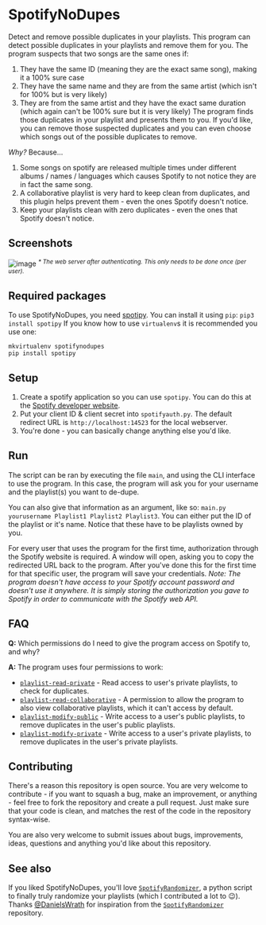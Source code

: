 # SpotifyNoDupes
Detect and remove possible duplicates in your playlists.
This program can detect possible duplicates in your playlists and remove them for you. The program suspects that two songs are the same ones if:
 1. They have the same ID (meaning they are the exact same song), making it a 100% sure case
 2. They have the same name and they are from the same artist (which isn't for 100% but is very likely)
 3. They are from the same artist and they have the exact same duration (which again can't be 100% sure but it is very likely)
The program finds those duplicates in your playlist and presents them to you. If you'd like, you can remove those suspected duplicates and you can even choose which songs out of the possible duplicates to remove.

_Why?_ Because...
 1. Some songs on spotify are released multiple times under different albums / names / languages which causes Spotify to not notice they are in fact the same song.
 2. A collaborative playlist is very hard to keep clean from duplicates, and this plugin helps prevent them - even the ones Spotify doesn't notice.
 3. Keep your playlists clean with zero duplicates - even the ones that Spotify doesn't notice.

## Screenshots
![image](https://user-images.githubusercontent.com/30472563/39255472-4c0c4f20-48b5-11e8-9d36-3adc0bed5f0a.png)
<sup>*\* The web server after authenticating. This only needs to be done once (per user).*</sup>

## Required packages
To use SpotifyNoDupes, you need [spotipy](https://github.com/plamere/spotipy). You can install it using `pip`: `pip3 install spotipy`
If you know how to use `virtualenv`s it is recommended you use one:
```
mkvirtualenv spotifynodupes
pip install spotipy
```
## Setup

1. Create a spotify application so you can use `spotipy`. You can do this at the [Spotify developer website](https://developer.spotify.com/my-applications/).
2. Put your client ID & client secret into `spotifyauth.py`. The default redirect URL is `http://localhost:14523` for the local webserver.
3. You're done - you can basically change anything else you'd like.

## Run

The script can be ran by executing the file `main`, and using the CLI interface to use the program. In this case, the program will ask you for your username and the playlist(s) you want to de-dupe.

You can also give that information as an argument, like so: `main.py yourusername Playlist1 Playlist2 Playlist3`. You can either put the ID of the playlist or it's name. Notice that these have to be playlists owned by you.

For every user that uses the program for the first time, authorization through the Spotify website is required. A window will open, asking you to copy the redirected URL back to the program. After you've done this for the first time for that specific user, the program will save your credentials. _Note: The program doesn't have access to your Spotify account password and doesn't use it anywhere. It is simply storing the authorization you gave to Spotify in order to communicate with the Spotify web API._

## FAQ
**Q:** Which permissions do I need to give the program access on Spotify to, and why?

**A:** The program uses four permissions to work:
* [`playlist-read-private`](https://beta.developer.spotify.com/documentation/general/guides/scopes/#playlist-read-private) - Read access to user's private playlists, to check for duplicates.
* [`playlist-read-collaborative`](https://beta.developer.spotify.com/documentation/general/guides/scopes/#playlist-read-collaborative) - A permission to allow the program to also view collaborative playlists, which it can't access by default.
* [`playlist-modify-public`](https://beta.developer.spotify.com/documentation/general/guides/scopes/#playlist-modify-public) - Write access to a user's public playlists, to remove duplicates in the user's public playlists.
* [`playlist-modify-private`](https://beta.developer.spotify.com/documentation/general/guides/scopes/#playlist-modify-private) - Write access to a user's private playlists, to remove duplicates in the user's private playlists.

## Contributing
There's a reason this repository is open source. You are very welcome to contribute - if you want to squash a bug, make an improvement, or anything - feel free to fork the repository and create a pull request. Just make sure that your code is clean, and matches the rest of the code in the repository syntax-wise.

You are also very welcome to submit issues about bugs, improvements, ideas, questions and anything you'd like about this repository.

## See also
If you liked SpotifyNoDupes, you'll love [`SpotifyRandomizer`](https://github.com/DanielsWrath/SpotifyRandomizer), a python script to finally truly randomize your playlists (which I contributed a lot to :wink:). Thanks [@DanielsWrath](https://github.com/DanielsWrath) for inspiration from the [`SpotifyRandomizer`](https://github.com/DanielsWrath/SpotifyRandomizer) repository.
